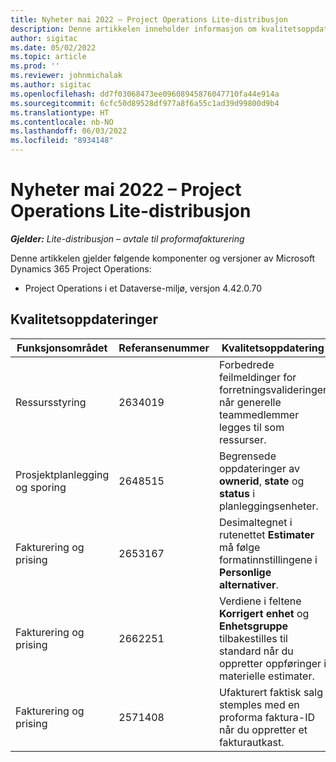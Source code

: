 ```yaml
---
title: Nyheter mai 2022 – Project Operations Lite-distribusjon
description: Denne artikkelen inneholder informasjon om kvalitetsoppdateringene som er tilgjengelige i utgivelsen av Microsoft Dynamics 365 Project Operations Lite-distribusjon fra mai 2022.
author: sigitac
ms.date: 05/02/2022
ms.topic: article
ms.prod: ''
ms.reviewer: johnmichalak
ms.author: sigitac
ms.openlocfilehash: dd7f03068473ee09608945876047710fa44e914a
ms.sourcegitcommit: 6cfc50d89528df977a8f6a55c1ad39d99800d9b4
ms.translationtype: HT
ms.contentlocale: nb-NO
ms.lasthandoff: 06/03/2022
ms.locfileid: "8934148"
---
```

# <a name="whats-new-may-2022---project-operations-lite-deployment"></a>Nyheter mai 2022 – Project Operations Lite-distribusjon

_**Gjelder:** Lite-distribusjon – avtale til proformafakturering_

Denne artikkelen gjelder følgende komponenter og versjoner av Microsoft Dynamics 365 Project Operations:

- Project Operations i et Dataverse-miljø, versjon 4.42.0.70

## <a name="quality-updates"></a>Kvalitetsoppdateringer

| Funksjonsområdet | Referansenummer | Kvalitetsoppdatering |
| --- | --- | --- |
| Ressursstyring | 2634019 | Forbedrede feilmeldinger for forretningsvalideringer når generelle teammedlemmer legges til som ressurser. |
| Prosjektplanlegging og sporing | 2648515 | Begrensede oppdateringer av **ownerid**, **state** og **status** i planleggingsenheter. |
| Fakturering og prising | 2653167 | Desimaltegnet i rutenettet **Estimater** må følge formatinnstillingene i **Personlige alternativer**. |
| Fakturering og prising| 2662251 | Verdiene i feltene **Korrigert enhet** og **Enhetsgruppe** tilbakestilles til standard når du oppretter oppføringer i materielle estimater. |
| Fakturering og prising| 2571408 | Ufakturert faktisk salg stemples med en proforma faktura-ID når du oppretter et fakturautkast. |
